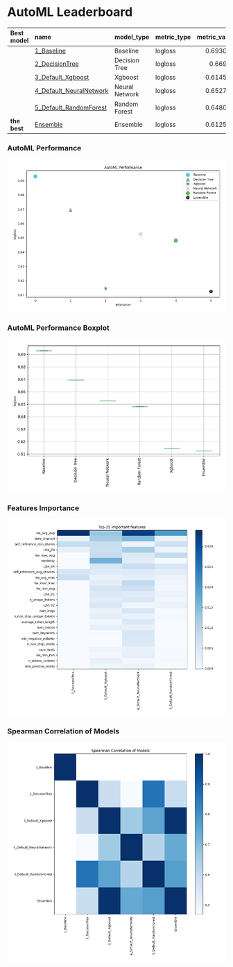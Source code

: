 # AutoML Leaderboard

| Best model   | name                                                         | model_type     | metric_type   |   metric_value |   train_time |
|:-------------|:-------------------------------------------------------------|:---------------|:--------------|---------------:|-------------:|
|              | [1_Baseline](1_Baseline/README.md)                           | Baseline       | logloss       |       0.693098 |         0.44 |
|              | [2_DecisionTree](2_DecisionTree/README.md)                   | Decision Tree  | logloss       |       0.66961  |         6.68 |
|              | [3_Default_Xgboost](3_Default_Xgboost/README.md)             | Xgboost        | logloss       |       0.614597 |         2.99 |
|              | [4_Default_NeuralNetwork](4_Default_NeuralNetwork/README.md) | Neural Network | logloss       |       0.652794 |        13.13 |
|              | [5_Default_RandomForest](5_Default_RandomForest/README.md)   | Random Forest  | logloss       |       0.648062 |         9.74 |
| **the best** | [Ensemble](Ensemble/README.md)                               | Ensemble       | logloss       |       0.612507 |         0.94 |

### AutoML Performance
![AutoML Performance](ldb_performance.png)

### AutoML Performance Boxplot
![AutoML Performance Boxplot](ldb_performance_boxplot.png)

### Features Importance
![features importance across models](features_heatmap.png)



### Spearman Correlation of Models
![models spearman correlation](correlation_heatmap.png)

